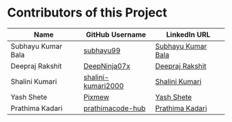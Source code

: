 # Contributors of this Project

|          Name          |     GitHub Username     |    LinkedIn URL    |
| -----------------------|-------------------------|--------------------|
| Subhayu Kumar Bala     |   [subhayu99](https://github.com/subhayu99)        |    [Subhayu Kumar Bala](https://www.linkedin.com/in/subhayu-kumar-bala)|
| Deepraj Rakshit        |   [DeepNinja07x](https://github.com/DeepNinja07x)      |    [Deepraj Rakshit](https://www.linkedin.com/in/deepraj-rakshit)|
| Shalini Kumari         |   [shalini-kumari2000](https://github.com/shalini-kumari2000)   |   [Shalini Kumari](https://www.linkedin.com/in/shalini-kumari-8a93551b4)            |
| Yash Shete             |   [Pixmew](https://github.com/Pixmew)            |   [Yash Shete](https://www.linkedin.com/in/yash-shete-b36aa1182)|
| Prathima Kadari        |   [prathimacode-hub](https://github.com/prathimacode-hub)    |   [Prathima Kadari](https://www.linkedin.com/in/prathima-kadari)|
